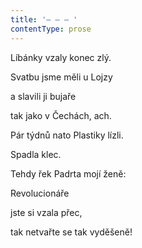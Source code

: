 ```yaml
---
title: '– – – '
contentType: prose
---
```


Líbánky vzaly konec zlý.

Svatbu jsme měli u Lojzy

a slavili ji bujaře

tak jako v Čechách, ach.

Pár týdnů nato Plastiky lízli.

Spadla klec.

Tehdy řek Padrta mojí ženě:

Revolucionáře

jste si vzala přec,

tak netvařte se tak vyděšeně!

